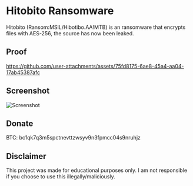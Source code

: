 # Hitobito Ransomware
Hitobito (Ransom:MSIL/Hibotibo.AA!MTB) is an ransomware that encrypts files with AES-256, the source has now been leaked.

## Proof
https://github.com/user-attachments/assets/75fd8175-6ae8-45a4-aa04-17ab45387afc

## Screenshot
![Screenshot](https://github.com/user-attachments/assets/26a91c1a-69c2-4e9f-8594-8f44999107c7)

## Donate
BTC: bc1qk7q3m5spctnevttzwsyv9n3fpmcc04s9nruhjz

## Disclaimer
This project was made for educational purposes only. I am not responsible if you choose to use this illegally/maliciously.
